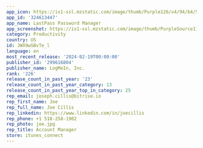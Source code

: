 ```yaml
---
app_icon: https://is1-ssl.mzstatic.com/image/thumb/Purple126/v4/94/b4/5f/94b45f87-ecf9-da99-66f6-4df5ea06cb10/AppIcon_distribution-0-1x_U007emarketing-0-6-0-0-85-220-0.png/1024x1024bb.png
app_id: '324613447'
app_name: LastPass Password Manager
app_screenshot: https://is1-ssl.mzstatic.com/image/thumb/PurpleSource116/v4/f0/f8/6a/f0f86ab2-1802-f239-47f5-1088b26069c6/dde69f44-c058-4e0a-93dd-71bf8638442f_1A__U0028Control_U0029.jpg/1242x2688bb.png
category: Productivity
country: US
id: JWX9wSBvTe_l
language: en
most_recent_release: '2024-02-19T00:00:00'
publisher_id: '299616804'
publisher_name: LogMeIn, Inc.
rank: '226'
release_count_in_past_year: '23'
release_count_in_past_year_category: 13
release_count_in_past_year_top_in_category: 25
rep_email: joseph.cillis@bitrise.io
rep_first_name: Joe
rep_full_name: Joe Cillis
rep_linkedin: https://www.linkedin.com/in/joecillis
rep_phone: +1 518-258-1902
rep_photo: joe.jpg
rep_title: Account Manager
store: itunes_connect
---
```

